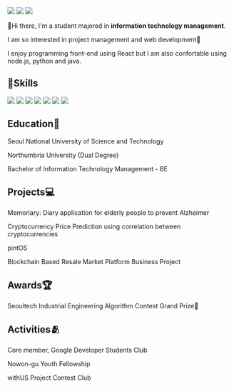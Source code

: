 <a href="https://velog.io/@hyunwestpark" target="_blank"><img src="https://img.shields.io/badge/Blog-20C997?style=flat-square&logo=Velog&logoColor=white"/></a>
<a href="www.linkedin.com/in/hyunseo-park-0619841a7" target="_blank"><img src="https://img.shields.io/badge/Hyunseo Park-0A66C2?style=flat-square&logo=LinkedIn&logoColor=white"/></a>
<a href="gmail.com" target="_blank"><img src="https://img.shields.io/badge/rainday0828@gmail.com-EA4335?style=flat-square&logo=Gmail&logoColor=white"/></a>

👋Hi there, I'm a student majored in <b>information technology management</b>.

I am so interested in project management and web development🚀

I enjoy programming front-end using React but I am also confortable using node.js, python and java.

## 🦾Skills

<img src="https://img.shields.io/badge/Python-3776AB?style=flat-square&logo=Python&logoColor=white"/> <img src="https://img.shields.io/badge/React-61DAFB?style=flat-square&logo=React&logoColor=white"/>
<img src="https://img.shields.io/badge/Node.js-339933?style=flat-square&logo=Node.js&logoColor=white"/>
<img src="https://img.shields.io/badge/JavaScript-F7DF1E?style=flat-square&logo=JavaScript&logoColor=white"/>
<img src="https://img.shields.io/badge/Spring-6DB33F?style=flat-square&logo=Spring&logoColor=white"/>
<img src="https://img.shields.io/badge/Spring Boot-6DB33F?style=flat-square&logo=Spring Boot&logoColor=white"/>
<img src="https://img.shields.io/badge/Kotlin-7F52FF?style=flat-square&logo=Kotlin&logoColor=white"/>


## Education🏫
Seoul National University of Science and Technology

Northumbria University (Dual Degree)

Bachelor of Information Technology Management - BE

## Projects💻
Memoriary: Diary application for elderly people to prevent Alzheimer

Cryptocurrency Price Prediction using correlation between cryptocurrencies

pintOS

Blockchain Based Resale Market Platform Business Project

## Awards🏆
Seoultech Industrial Engineering Algorithm Contest Grand Prize🥇

## Activities🫂
Core member, Google Developer Students Club

Nowon-gu Youth Fellowship

withUS Project Contest Club


<!--
**hyunwestpark/hyunwestpark** is a ✨ _special_ ✨ repository because its `README.md` (this file) appears on your GitHub profile.

Here are some ideas to get you started:

- 🔭 I’m currently working on ...
- 🌱 I’m currently learning ...
- 👯 I’m looking to collaborate on ...
- 🤔 I’m looking for help with ...
- 💬 Ask me about ...
- 📫 How to reach me: ...
- 😄 Pronouns: ...
- ⚡ Fun fact: ...
-->
